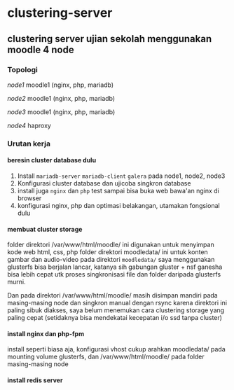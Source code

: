 # clustering-server
## clustering server ujian sekolah menggunakan moodle 4 node
### Topologi 
*node1* moodle1 (nginx, php, mariadb)

*node2* moodle1 (nginx, php, mariadb)

*node3* moodle1 (nginx, php, mariadb)

*node4* haproxy 

### Urutan kerja
#### beresin cluster database dulu
1. Install `mariadb-server` `mariadb-client` `galera` pada node1, node2, node3
2. Konfigurasi cluster database dan ujicoba singkron database
3. install juga `nginx` dan `php` test sampai bisa buka web bawa'an nginx di browser
4. konfigurasi nginx, php dan optimasi belakangan, utamakan fongsional dulu
#### membuat cluster storage
folder direktori /var/www/html/moodle/ ini digunakan untuk menyimpan kode web html, css, php
folder direktori moodledata/ ini untuk konten gambar dan audio-video
pada direktori `moodledata/` saya menggunakan glusterfs bisa berjalan lancar, katanya sih gabungan gluster + nsf ganesha bisa lebih cepat utk proses singkronisasi file dan folder daripada glusterfs murni. 

Dan pada direktori /var/www/html/moodle/ masih disimpan mandiri pada masing-masing node dan singkron manual dengan rsync karena direktori ini paling sibuk diakses, saya belum menemukan cara clustering storage yang paling cepat (setidaknya bisa mendekatai kecepatan i/o ssd tanpa cluster)
#### install nginx dan php-fpm
install seperti biasa aja, konfigurasi vhost cukup arahkan moodledata/ pada mounting volume glusterfs, dan /var/www/html/moodle/ pada folder masing-masing node
#### install redis server
